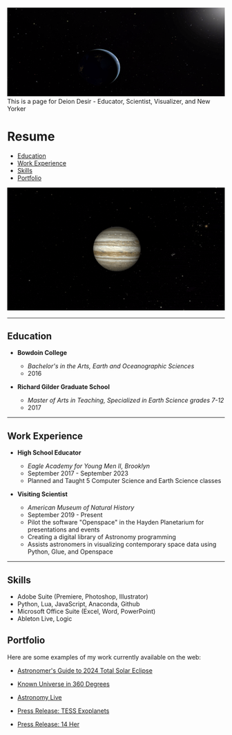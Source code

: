 ![Earth and Sun](assets/img/thinbanner.png)
This is a page for Deion Desir - Educator, Scientist, Visualizer, and New Yorker

# Resume
- [Education](#education)
- [Work Experience](#work-experience)
- [Skills](#skills)
- [Portfolio](#portfolio)

![Jupiter](assets/img/JupiterEclipse.gif)

---

## Education

- **Bowdoin College**
  - *Bachelor's in the Arts, Earth and Oceanographic Sciences*
  - 2016

- **Richard Gilder Graduate School**
  - *Master of Arts in Teaching, Specialized in Earth Science grades 7-12*
  - 2017

---

## Work Experience

- **High School Educator**
  - *Eagle Academy for Young Men II, Brooklyn*
  - September 2017 - September 2023
  - Planned and Taught 5 Computer Science and Earth Science classes

- **Visiting Scientist**
  - *American Museum of Natural History*
  - September 2019 - Present
  - Pilot the software "Openspace" in the Hayden Planetarium for presentations and events
  - Creating a digital library of Astronomy programming
  - Assists astronomers in visualizing contemporary space data using Python, Glue, and Openspace

---

## Skills

- Adobe Suite (Premiere, Photoshop, Illustrator)
- Python, Lua, JavaScript, Anaconda, Github
- Microsoft Office Suite (Excel, Word, PowerPoint)
- Ableton Live, Logic


## Portfolio 

Here are some examples of my work currently available on the web:

- [Astronomer's Guide to 2024 Total Solar Eclipse](https://www.youtube.com/watch?v=_9GA0PjOSbI)


- [Known Universe in 360 Degrees](https://www.youtube.com/watch?v=N79TowJOHHE)
 

- [Astronomy Live](https://www.youtube.com/watch?v=4b61xxeAa4U)
  

- [Press Release: TESS Exoplanets](https://www.youtube.com/watch?v=GL0SJTFWejA)
  

- [Press Release: 14 Her](https://www.youtube.com/watch?v=6m0Rfs2hnkA)
  
